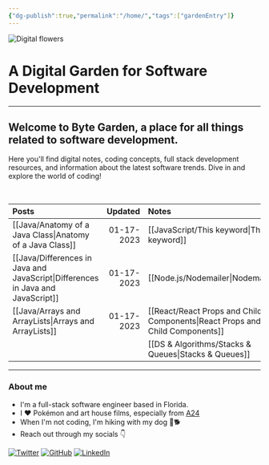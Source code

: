 ```yaml
---
{"dg-publish":true,"permalink":"/home/","tags":["gardenEntry"]}
---
```





![Digital flowers](https://dodo.ac/np/images/8/8e/Flowers_NH_Artwork.png)   
# A Digital Garden for Software Development

---


## Welcome to Byte Garden, a place for all things related to software development. 


Here you'll find digital notes, coding concepts, full stack development resources, and information about the latest software trends. Dive in and explore the world of coding!  

&nbsp; 


| Posts      | Updated | Notes     | Updated |
| :---       |    ---: | :---      |    ---: |
| [[Java/Anatomy of a Java Class\|Anatomy of a Java Class]] |01-17-2023| [[JavaScript/This keyword\|This keyword]]| 02-28-2023 |
| [[Java/Differences in Java and JavaScript\|Differences in Java and JavaScript]]|01-17-2023|[[Node.js/Nodemailer\|Nodemailer]]|02-24-2023|
| [[Java/Arrays and ArrayLists\|Arrays and ArrayLists]] |01-17-2023|[[React/React Props and Child Components\|React Props and Child Components]]|02-25-2023| 
|                         |         |[[DS & Algorithms/Stacks & Queues\|Stacks & Queues]]                |03-02-2023|



----

### About me

- I'm a full-stack software engineer based in Florida.
- I ❤️ Pokémon and art house films, especially from [A24](https://a24films.com/)
- When I'm not coding, I'm hiking with my dog 🌲🐕
- Reach out through my socials 👇

[![Twitter](https://img.shields.io/static/v1?label=|&message=Twitter&color=01a9f4&style=social&logo=twitter&logo-color=black)](https://twitter.com/xenaaMorph)
[![GitHub](https://img.shields.io/static/v1?label=|&message=GitHub&color=01a9f4&style=social&logo=github&logo-color=black)](https://github.com/yiremorlans)
[![LinkedIn](https://img.shields.io/static/v1?label=|&message=LinkedIn&color=01a9f4&style=social&logo=linkedin&logo-color=black)](https://www.linkedin.com/in/yiremorlans/)